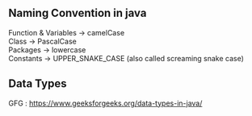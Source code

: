 ## **Naming Convention in java**
Function & Variables -> camelCase <br>
Class -> PascalCase <br>
Packages -> lowercase <br>
Constants -> UPPER_SNAKE_CASE (also called screaming snake case)
## **Data Types**
GFG : https://www.geeksforgeeks.org/data-types-in-java/